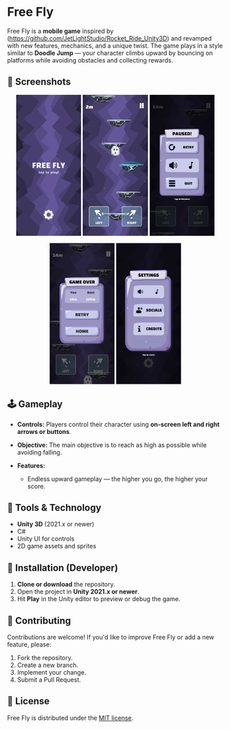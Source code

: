 # Free Fly

Free Fly is a **mobile game** inspired by (https://github.com/JetLightStudio/Rocket_Ride_Unity3D) and revamped with new features, mechanics, and a unique twist.
The game plays in a style similar to **Doodle Jump** — your character climbs upward by bouncing on platforms while avoiding obstacles and collecting rewards.

## 🔹 Screenshots

<p align="center">
  <img src="Screenshots/SS1.jpeg" width="30%" alt="Screenshot 1" />
  <img src="Screenshots/SS2.jpeg" width="30%" alt="Screenshot 2" />
  <img src="Screenshots/SS3.jpeg" width="30%" alt="Screenshot 3" />
</p>

<p align="center">
  <img src="Screenshots/SS4.jpeg" width="30%" alt="Screenshot 4" />
  <img src="Screenshots/SS5.jpeg" width="30%" alt="Screenshot 5" />
</p>

## 🕹 Gameplay

* **Controls:**
  Players control their character using **on-screen left and right arrows or buttons**.

* **Objective:**
  The main objective is to reach as high as possible while avoiding falling.

* **Features:**

  * Endless upward gameplay — the higher you go, the higher your score.

## 🔹 Tools & Technology

* **Unity 3D** (2021.x or newer)
* C#
* Unity UI for controls
* 2D game assets and sprites

## 🔹 Installation (Developer)

1. **Clone or download** the repository.
2. Open the project in **Unity 2021.x or newer**.
3. Hit **Play** in the Unity editor to preview or debug the game.

## 🔹 Contributing

Contributions are welcome!
If you'd like to improve Free Fly or add a new feature, please:

1. Fork the repository.
2. Create a new branch.
3. Implement your change.
4. Submit a Pull Request.

## 🔹 License

Free Fly is distributed under the [MIT license](LICENSE).
